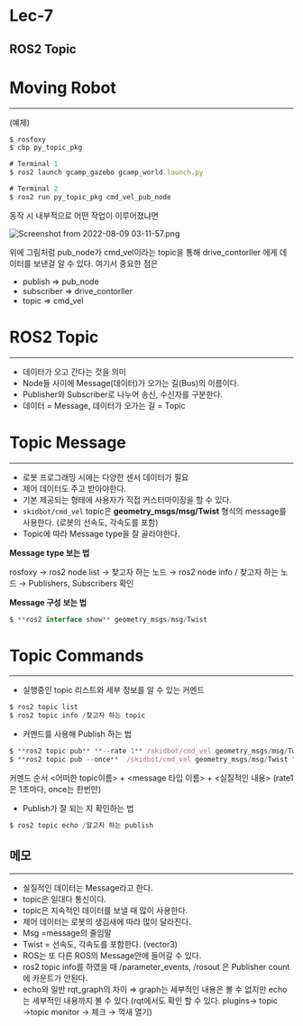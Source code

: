 # Lec-7

## ROS2 Topic

# Moving Robot

---

(예제)

```jsx
$ rosfoxy
$ cbp py_topic_pkg

# Terminal 1
$ ros2 launch gcamp_gazebo gcamp_world.launch.py

# Terminal 2
$ ros2 run py_topic_pkg cmd_vel_pub_node 
```

동작 시 내부적으로 어떤 작업이 이루어졌냐면

![Screenshot from 2022-08-09 03-11-57.png](Lec-7%20f2e2c1e460574568a6e863e3e9179342/Screenshot_from_2022-08-09_03-11-57.png)

위에 그림처럼 pub_node가 cmd_vel이라는 topic을 통해 drive_contorller 에게 데이터를 보낸걸 알 수 있다. 여기서 중요한 점은

- publish ⇒ pub_node
- subscriber ⇒ drive_contorller
- topic ⇒ cmd_vel

# ROS2 Topic

---

- 데이터가 오고 간다는 것을 의미
- Node들 사이에 Message(데이터)가 오가는 길(Bus)의 이름이다.
- Publisher와 Subscriber로 나누어 송신, 수신자를 구분한다.
- 데이터 = Message, 데이터가 오가는 길 = Topic

# Topic Message

---

- 로봇 프로그래밍 시에는 다양한 센서 데이터가 필요
- 제어 데이터도 주고 받아야한다.
- 기본 제공되는 형태에 사용자가 직접 커스터마이징을 할 수 있다.
- `skidbot/cmd_vel` topic은  **geometry_msgs/msg/Twist** 형식의 message를 사용한다. (로봇의 선속도, 각속도를 포함)
- Topic에 따라 Message type을 잘 골라야한다.

**Message type 보는 법**

rosfoxy → ros2 node list → 찾고자 하는 노드 → ros2 node info / 찾고자 하는 노드 → Publishers, Subscribers 확인

**Message 구성 보는 법**

```jsx
$ **ros2 interface show** geometry_msgs/msg/Twist
```

# Topic Commands

---

- 실행중인 topic 리스트와 세부 정보를 알 수 있는 커멘드

```jsx
$ ros2 topic list
$ ros2 topic info /찾고자 하는 topic
```

- 커멘드를 사용해 Publish 하는 법

```jsx
$ **ros2 topic pub** **--rate 1** /skidbot/cmd_vel geometry_msgs/msg/Twist "{linear: {x: 0.5, y: 0.0, z: 0.0}, angular: {x: 0.0, y: 0.0, z: 1.0}}"
$ **ros2 topic pub --once**  /skidbot/cmd_vel geometry_msgs/msg/Twist "{linear: {x: 0.0, y: 0.0, z: 0.0}, angular: {x: 0.0, y: 0.0, z: 0.0}}"
```

커멘드 순서 <어떠한 topic이름> + <message 타입 이름> + <실질적인 내용> (rate1은 1초마다, once는 한번만)

- Publish가 잘 되는 지 확인하는 법

```jsx
$ ros2 topic echo /알고자 하는 publish
```

## 메모

---

- 실질적인 데이터는 Message라고 한다.
- topic은 일대다 통신이다.
- topic은 지속적인 데이터를 보낼 때 많이 사용한다.
- 제어 데이터는 로봇의 생김새에 따라 많이 달라진다.
- Msg =message의 줄임말
- Twist = 선속도, 각속도를 포함한다. (vector3)
- ROS는 또 다른 ROS의 Message안에 들어갈 수 있다.
- ros2 topic info를 하였을 때 /parameter_events, /rosout 은 Publisher count에 카운트가 안된다.
- echo와 일반 rqt_graph의 차이 ⇒ graph는 세부적인 내용은 볼 수 없지만 echo는 세부적인 내용까지 볼 수 있다.(rqt에서도 확인 할 수 있다. plugins→ topic →topic monitor → 체크 → 꺽새 열기)
